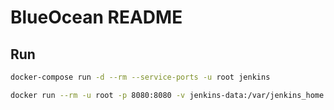 # BlueOcean README

## Run

```bash
docker-compose run -d --rm --service-ports -u root jenkins
```

```bash
docker run --rm -u root -p 8080:8080 -v jenkins-data:/var/jenkins_home -v /var/run/docker.sock:/var/run/docker.sock -v $HOME:/home jenkinsci/blueocean
```
